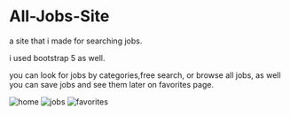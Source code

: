# All-Jobs-Site
a site that i made for searching jobs.

i used bootstrap 5 as well.


you can look for jobs by categories,free search, or browse all jobs,
as well you can save jobs and see them later on favorites page.

![home](https://user-images.githubusercontent.com/110486605/218167281-15d4ce86-419f-4cb9-978f-b19ebaae00b8.png)
![jobs](https://user-images.githubusercontent.com/110486605/218167305-23da6766-c99b-457c-a875-145601cebf34.png)
![favorites](https://user-images.githubusercontent.com/110486605/218167342-8b108904-386a-4997-9c9a-3b8211fe317c.png)
